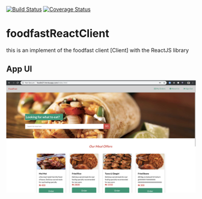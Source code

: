 [![Build Status](https://travis-ci.org/rafmme/foodfastReactClient.svg?branch=dev)](https://travis-ci.org/rafmme/foodfastReactClient)
[![Coverage Status](https://coveralls.io/repos/github/rafmme/foodfastReactClient/badge.svg?branch=dev)](https://coveralls.io/github/rafmme/foodfastReactClient?branch=dev)

# foodfastReactClient
this is an implement of the foodfast client [Client] with the ReactJS library

## App UI
![alt tag](https://github.com/rafmme/foodfastReactClient/blob/dev/ui.png "UI View")
